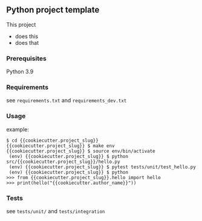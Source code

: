## Python project template
This project
* does this
* does that

### Prerequisites
Python 3.9

### Requirements
see `requirements.txt` and `requirements_dev.txt`

### Usage
example:
```commandline
$ cd {{cookiecutter.project_slug}}
{{cookiecutter.project_slug}} $ make env
{{cookiecutter.project_slug}} $ source env/bin/activate
 (env) {{cookiecutter.project_slug}} $ python src/{{cookiecutter.project_slug}}/hello.py
 (env) {{cookiecutter.project_slug}} $ pytest tests/unit/test_hello.py
 (env) {{cookiecutter.project_slug}} $ python
>>> from {{cookiecutter.project_slug}}.hello import hello
>>> print(hello("{{cookiecutter.author_name}}"))
```

### Tests
see `tests/unit/` and `tests/integration`
